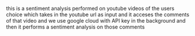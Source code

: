 this is a sentiment analysis performed on youtube videos of the users choice which takes in the youtube url as input and it acceses the comments of that video and we use google cloud with API key in the background and then it performs a sentiment analysis on those comments
